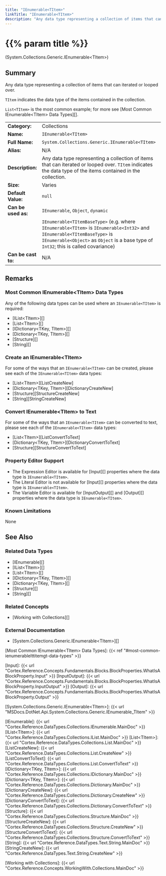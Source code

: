 ```yaml
---
title: "IEnumerable<TItem>"
linkTitle: "IEnumerable<TItem>"
description: "Any data type representing a collection of items that can iterated or looped over. `TItem` indicates the data type of the items contained in the collection. `List<TItem>` is the most common example."
---
```


# {{% param title %}}

<p class="namespace">(System.Collections.Generic.IEnumerable&lt;TItem&gt;)</p>

## Summary

Any data type representing a collection of items that can iterated or looped over.

`TItem` indicates the data type of the items contained in the collection.

`List<TItem>` is the most common example; for more see [Most Common IEnumerable&lt;TItem&gt; Data Types][].

| | |
|-|-|
| **Category:**          | Collections                                                   |
| **Name:**              | `IEnumerable<TItem>`                                          |
| **Full Name:**         | `System.Collections.Generic.IEnumerable<TItem>`               |
| **Alias:**             | N/A                                                           |
| **Description:**       | Any data type representing a collection of items that can iterated or looped over. `TItem` indicates the data type of the items contained in the collection.          |
| **Size:**              | Varies                                                        |
| **Default Value:**     | `null`                                                        |
| **Can be used as:**    | `IEnumerable`, `Object`, `dynamic` |
|                        | `IEnumerable<TItemBaseType>` (e.g. where `IEnumerable<TItem>` is `IEnumerable<Int32>` and `IEnumerable<TItemBaseType>` is `IEnumerable<Object>` as `Object` is a base type of `Int32`; this is called covariance) |
| **Can be cast to:**    |  N/A                                                          |

## Remarks

### Most Common IEnumerable&lt;TItem&gt; Data Types

Any of the following data types can be used where an `IEnumerable<TItem>` is required:

* [IList&lt;TItem&gt;][]
* [List&lt;TItem&gt;][]
* [IDictionary&lt;TKey, TItem&gt;][]
* [Dictionary&lt;TKey, TItem&gt;][]
* [Structure][]
* [String][]

### Create an IEnumerable&lt;TItem&gt;

For some of the ways that an `IEnumerable<TItem>` can be created, please see each of the `IEnumerable<TItem>` data types:

* [List&lt;TItem&gt;][ListCreateNew]
* [Dictionary&lt;TKey, TItem&gt;][DictionaryCreateNew]
* [Structure][StructureCreateNew]
* [String][StringCreateNew]

### Convert IEnumerable&lt;TItem&gt; to Text

For some of the ways that an `IEnumerable<TItem>` can be converted to text, please see each of the `IEnumerable<TItem>` data types:

* [List&lt;TItem&gt;][ListConvertToText]
* [Dictionary&lt;TKey, TItem&gt;][DictionaryConvertToText]
* [Structure][StructureConvertToText]

### Property Editor Support

* The Expression Editor is available for [Input][] properties where the data type is `IEnumerable<TItem>`.
* The Literal Editor is not available for [Input][] properties where the data type is `IEnumerable<TItem>`.
* The Variable Editor is available for [InputOutput][] and [Output][] properties where the data type is `IEnumerable<TItem>`.

### Known Limitations

None

## See Also

### Related Data Types

* [IEnumerable][]
* [IList&lt;TItem&gt;][]
* [List&lt;TItem&gt;][]
* [IDictionary&lt;TKey, TItem&gt;][]
* [Dictionary&lt;TKey, TItem&gt;][]
* [Structure][]
* [String][]

### Related Concepts

* [Working with Collections][]

### External Documentation

* [System.Collections.Generic.IEnumerable&lt;TItem&gt;][]

[Most Common IEnumerable&lt;TItem&gt; Data Types]: {{< ref "#most-common-ienumerablelttitemgt-data-types" >}}

[Input]: {{< url "Cortex.Reference.Concepts.Fundamentals.Blocks.BlockProperties.WhatIsABlockProperty.Input" >}}
[InputOutput]: {{< url "Cortex.Reference.Concepts.Fundamentals.Blocks.BlockProperties.WhatIsABlockProperty.InputOutput" >}}
[Output]: {{< url "Cortex.Reference.Concepts.Fundamentals.Blocks.BlockProperties.WhatIsABlockProperty.Output" >}}

[System.Collections.Generic.IEnumerable&lt;TItem&gt;]: {{< url "MSDocs.DotNet.Api.System.Collections.Generic.IEnumerable_TItem" >}}

[IEnumerable]: {{< url "Cortex.Reference.DataTypes.Collections.IEnumerable.MainDoc" >}}
[IList&lt;TItem&gt;]: {{< url "Cortex.Reference.DataTypes.Collections.IList.MainDoc" >}}
[List&lt;TItem&gt;]: {{< url "Cortex.Reference.DataTypes.Collections.List.MainDoc" >}}
[ListCreateNew]: {{< url "Cortex.Reference.DataTypes.Collections.List.CreateNew" >}}
[ListConvertToText]: {{< url "Cortex.Reference.DataTypes.Collections.List.ConvertToText" >}}
[IDictionary&lt;TKey, TItem&gt;]: {{< url "Cortex.Reference.DataTypes.Collections.IDictionary.MainDoc" >}}
[Dictionary&lt;TKey, TItem&gt;]: {{< url "Cortex.Reference.DataTypes.Collections.Dictionary.MainDoc" >}}
[DictionaryCreateNew]: {{< url "Cortex.Reference.DataTypes.Collections.Dictionary.CreateNew" >}}
[DictionaryConvertToText]: {{< url "Cortex.Reference.DataTypes.Collections.Dictionary.ConvertToText" >}}
[Structure]: {{< url "Cortex.Reference.DataTypes.Collections.Structure.MainDoc" >}}
[StructureCreateNew]: {{< url "Cortex.Reference.DataTypes.Collections.Structure.CreateNew" >}}
[StructureConvertToText]: {{< url "Cortex.Reference.DataTypes.Collections.Structure.ConvertToText" >}}
[String]: {{< url "Cortex.Reference.DataTypes.Text.String.MainDoc" >}}
[StringCreateNew]: {{< url "Cortex.Reference.DataTypes.Text.String.CreateNew" >}}

[Working with Collections]: {{< url "Cortex.Reference.Concepts.WorkingWith.Collections.MainDoc" >}}
